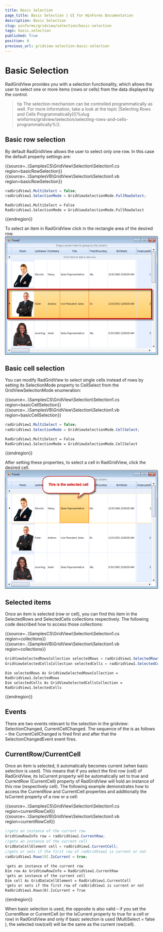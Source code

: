 ```yaml
---
title: Basic Selection
page_title: Basic Selection | UI for WinForms Documentation
description: Basic Selection
slug: winforms/gridview/selection/basic-selection
tags: basic,selection
published: True
position: 0
previous_url: gridview-selection-basic-selection
---
```


# Basic Selection



RadGridView provides you with a selection functionality, which allows the user to select one or more items (rows or cells) from the data displayed by the control.    

>tip The selection mechanism can be controlled programmatically as well. For more information, take a look at the topic [Selecting Rows and Cells Programmatically]({%slug winforms/gridview/selection/selecting-rows-and-cells-programmatically%}).
>

## Basic row selection

By default RadGridView allows the user to select only one row. In this case the default property settings are:

{{source=..\SamplesCS\GridView\Selection\Selection1.cs region=basicRowSelection}} 
{{source=..\SamplesVB\GridView\Selection\Selection1.vb region=basicRowSelection}} 

````C#
radGridView1.MultiSelect = false;
radGridView1.SelectionMode = GridViewSelectionMode.FullRowSelect;

````
````VB.NET
RadGridView1.MultiSelect = False
RadGridView1.SelectionMode = GridViewSelectionMode.FullRowSelect

````

{{endregion}} 

To select an item in RadGridView click in the rectangle area of the desired row.<br>![gridview-selection-basic-selection 001](images/gridview-selection-basic-selection001.png)

## Basic cell selection

You can modify RadGridView to select single cells instead of rows by setting its SelectionMode property to CellSelect from the GridViewSelectionMode enumeration:

{{source=..\SamplesCS\GridView\Selection\Selection1.cs region=basicCellSelection}} 
{{source=..\SamplesVB\GridView\Selection\Selection1.vb region=basicCellSelection}} 

````C#
radGridView1.MultiSelect = false;
radGridView1.SelectionMode = GridViewSelectionMode.CellSelect;

````
````VB.NET
RadGridView1.MultiSelect = False
RadGridView1.SelectionMode = GridViewSelectionMode.CellSelect

````

{{endregion}} 

After setting these properties, to select a cell in RadGridView, click the desired cell.<br>![gridview-selection-basic-selection 002](images/gridview-selection-basic-selection002.png)

## Selected items

Once an item is selected (row or cell), you can find this item in the SelectedRows and SelectedCells collections respectively. The following code described how to access those collections:

{{source=..\SamplesCS\GridView\Selection\Selection1.cs region=collections}} 
{{source=..\SamplesVB\GridView\Selection\Selection1.vb region=collections}} 

````C#
GridViewSelectedRowsCollection selectedRows = radGridView1.SelectedRows;
GridViewSelectedCellsCollection selectedCells = radGridView1.SelectedCells;

````
````VB.NET
Dim selectedRows As GridViewSelectedRowsCollection = RadGridView1.SelectedRows
Dim selectedCells As GridViewSelectedCellsCollection = RadGridView1.SelectedCells

````

{{endregion}} 

## Events

There are two events relevant to the selection in the gridview: SelectionChanged, CurrentCellChanged. The sequence of the is as follows – the CurrentCellChanged is fired first and after that the SelectionChangedEvent event fires.     
        

## CurrentRow/CurrentCell

Once an item is selected, it automatically becomes current (when basic selection is used). This means that if you select the first row (cell) of RadGridView, its IsCurrent property will be automatically set to true and CurrentRow (CurrentCell) property of RadGridView will hold an instance of this row (respectively cell). The following example demonstrates how to access the CurrentRow and CurrentCell properties and additionally the IsCurrent property of a row or a cell:

{{source=..\SamplesCS\GridView\Selection\Selection1.cs region=currentRowCell}} 
{{source=..\SamplesVB\GridView\Selection\Selection1.vb region=currentRowCell}} 

````C#
//gets an instance of the current row
GridViewRowInfo row = radGridView1.CurrentRow;
//gets an instance of the current cell
GridDataCellElement cell = radGridView1.CurrentCell;
//gets or sets if the first row of radGridView1 is current or not
radGridView1.Rows[0].IsCurrent = true;

````
````VB.NET
'gets an instance of the current row
Dim row As GridViewRowInfo = RadGridView1.CurrentRow
'gets an instance of the current cell
Dim cell As GridDataCellElement = RadGridView1.CurrentCell
'gets or sets if the first row of radGridView1 is current or not
RadGridView1.Rows(0).IsCurrent = True

````

{{endregion}} 

When basic selection is used, the opposite is also valid – if you set the CurrentRow or CurrentCell (or the IsCurrent property to true for a cell or row) in RadGridView and only if  basic selection is used (MultiSelect = false ), the selected row(cell) will be the same as the current row(cell).
      
